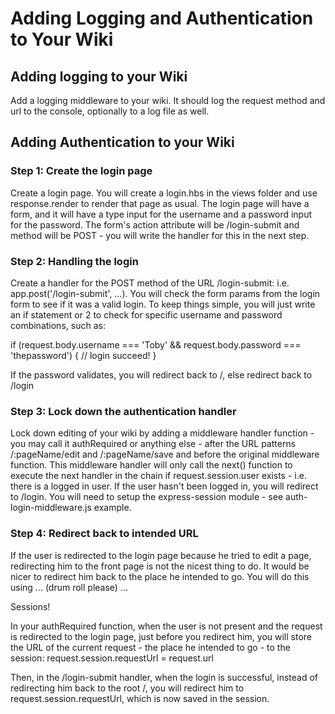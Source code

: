 # Adding Logging and Authentication to Your Wiki

## Adding logging to your Wiki

Add a logging middleware to your wiki. It should log the request method and url to the console, optionally to a log file as well.

## Adding Authentication to your Wiki

### Step 1: Create the login page

Create a login page. You will create a login.hbs in the views folder and use response.render to render that page as usual. The login page will have a form, and it will have a type input for the username and a password input for the password. The form's action attribute will be /login-submit and method will be POST - you will write the handler for this in the next step.

### Step 2: Handling the login

Create a handler for the POST method of the URL /login-submit: i.e. app.post('/login-submit', ...). You will check the form params from the login form to see if it was a valid login. To keep things simple, you will just write an if statement or 2 to check for specific username and password combinations, such as:

if (request.body.username === 'Toby' &&
  request.body.password === 'thepassword') {
  // login succeed!
}

If the password validates, you will redirect back to /, else redirect back to /login

### Step 3: Lock down the authentication handler

Lock down editing of your wiki by adding a middleware handler function - you may call it authRequired or anything else - after the URL patterns /:pageName/edit and /:pageName/save and before the original middleware function. This middleware handler will only call the next() function to execute the next handler in the chain if request.session.user exists - i.e. there is a logged in user. If the user hasn't been logged in, you will redirect to /login. You will need to setup the express-session module - see auth-login-middleware.js example.

### Step 4: Redirect back to intended URL

If the user is redirected to the login page because he tried to edit a page, redirecting him to the front page is not the nicest thing to do. It would be nicer to redirect him back to the place he intended to go. You will do this using ... (drum roll please) ...

Sessions!

In your authRequired function, when the user is not present and the request is redirected to the login page, just before you redirect him, you will store the URL of the current request - the place he intended to go - to the session: request.session.requestUrl = request.url

Then, in the /login-submit handler, when the login is successful, instead of redirecting him back to the root /, you will redirect him to request.session.requestUrl, which is now saved in the session.
